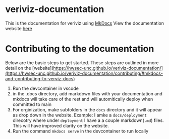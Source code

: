 # veriviz-documentation
This is the documentation for veriviz using [MkDocs](https://www.mkdocs.org/)
View the documentation website [here](https://hwsec-unc.github.io/veriviz-documentation/)

# Contributing to the documentation

Below are the basic steps to get started. These steps are outlined in more detail on the [website](https://hwsec-unc.github.io/veriviz-documentation/](https://hwsec-unc.github.io/veriviz-documentation/contributing/#mkdocs-and-contributing-to-verviz-docs)
1. Run the devcontainer in vscode
2. in the .docs directory, add markdown files with your documentation and mkdocs will take care of the rest and will automitically deploy when committed to main
3. For orginization, make subfolders in the `docs` directory and it will appear as drop down in the website. Example: I amke a `docs/deployment` direcotry where under `deployment` I have a a couple markdown(`.md`) files. This will have improved clarity on the website.
4. Run the command `mkdocs serve` in the devcontainer to run locally
